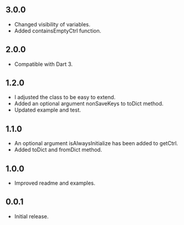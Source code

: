 ## 3.0.0
* Changed visibility of variables.
* Added containsEmptyCtrl function.

## 2.0.0
* Compatible with Dart 3.

## 1.2.0
* I adjusted the class to be easy to extend.
* Added an optional argument nonSaveKeys to toDict method.
* Updated example and test.

## 1.1.0
* An optional argument isAlwaysInitialize has been added to getCtrl.
* Added toDict and fromDict method.

## 1.0.0
* Improved readme and examples.

## 0.0.1
* Initial release.
